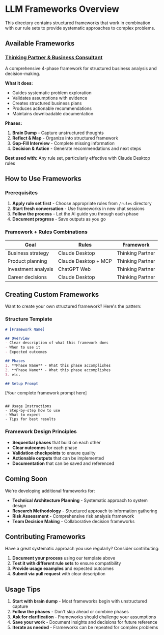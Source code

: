 # LLM Frameworks Overview

This directory contains structured frameworks that work in combination with our rule sets to provide systematic approaches to complex problems.

## Available Frameworks

### [Thinking Partner & Business Consultant](thinking-partner-consultant.md)
A comprehensive 4-phase framework for structured business analysis and decision-making.

**What it does:**
- Guides systematic problem exploration
- Validates assumptions with evidence  
- Creates structured business plans
- Produces actionable recommendations
- Maintains downloadable documentation

**Phases:**
1. **Brain Dump** - Capture unstructured thoughts
2. **Reflect & Map** - Organize into structured framework  
3. **Gap-Fill Interview** - Complete missing information
4. **Decision & Action** - Generate recommendations and next steps

**Best used with:** Any rule set, particularly effective with Claude Desktop rules

## How to Use Frameworks

### Prerequisites
1. **Apply rule set first** - Choose appropriate rules from `/rules` directory
2. **Start fresh conversation** - Use frameworks in new chat sessions
3. **Follow the process** - Let the AI guide you through each phase
4. **Document progress** - Save outputs as you go

### Framework + Rules Combinations

| Goal | Rules | Framework |
|------|-------|-----------|
| Business strategy | Claude Desktop | Thinking Partner |
| Product planning | Claude Desktop + MCP | Thinking Partner |
| Investment analysis | ChatGPT Web | Thinking Partner |
| Career decisions | Claude Desktop | Thinking Partner |

## Creating Custom Frameworks

Want to create your own structured framework? Here's the pattern:

### Structure Template
```markdown
# [Framework Name]

## Overview
- Clear description of what this framework does
- When to use it
- Expected outcomes

## Phases
1. **Phase Name** - What this phase accomplishes
2. **Phase Name** - What this phase accomplishes
3. etc.

## Setup Prompt
```
[Your complete framework prompt here]
```

## Usage Instructions
- Step-by-step how to use
- What to expect
- Tips for best results
```

### Framework Design Principles
- **Sequential phases** that build on each other
- **Clear outcomes** for each phase  
- **Validation checkpoints** to ensure quality
- **Actionable outputs** that can be implemented
- **Documentation** that can be saved and referenced

## Coming Soon

We're developing additional frameworks for:

- **Technical Architecture Planning** - Systematic approach to system design
- **Research Methodology** - Structured approach to information gathering
- **Risk Assessment** - Comprehensive risk analysis framework  
- **Team Decision Making** - Collaborative decision frameworks

## Contributing Frameworks

Have a great systematic approach you use regularly? Consider contributing:

1. **Document your process** using our template above
2. **Test it with different rule sets** to ensure compatibility
3. **Provide usage examples** and expected outcomes
4. **Submit via pull request** with clear description

## Usage Tips

1. **Start with brain dump** - Most frameworks begin with unstructured capture
2. **Follow the phases** - Don't skip ahead or combine phases
3. **Ask for clarification** - Frameworks should challenge your assumptions
4. **Save your work** - Document insights and decisions for future reference
5. **Iterate as needed** - Frameworks can be repeated for complex problems